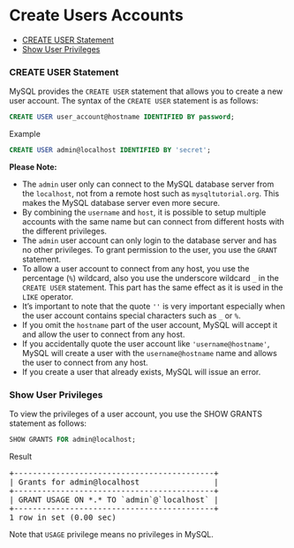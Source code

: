 # Create Users Accounts

* [CREATE USER Statement](#create-user-statement)
* [Show User Privileges](#show-user-privileges)

### CREATE USER Statement
MySQL provides the `CREATE USER` statement that allows you to create a new user account. The syntax of the `CREATE USER` statement is as follows:
```sql
CREATE USER user_account@hostname IDENTIFIED BY password;
```
Example
```sql
CREATE USER admin@localhost IDENTIFIED BY 'secret';
```

**Please Note:**
* The `admin` user only can connect to the MySQL database server from the `localhost`, not from a remote host such as `mysqltutorial.org`. This makes the MySQL database server even more secure.
* By combining the `username` and `host`, it is possible to setup multiple accounts with the same name but can connect from different hosts with the different privileges.
* The `admin` user account can only login to the database server and has no other privileges. To grant permission to the user, you use the `GRANT` statement.
* To allow a user account to connect from any host, you use the percentage (`%`) wildcard, also you use the underscore wildcard `_` in the `CREATE USER` statement. This part has the same effect as it is used in the `LIKE` operator.
* It’s important to note that the quote `''` is very important especially when the user account contains special characters such as `_` or `%`.
* If you omit the `hostname` part of the user account, MySQL will accept it and allow the user to connect from any host.
* If you accidentally quote the user account like `'username@hostname'`, MySQL will create a user with the `username@hostname` name and allows the user to connect from any host.
* If you create a user that already exists, MySQL will issue an error.

### Show User Privileges
To view the privileges of a user account, you use the SHOW GRANTS statement as follows:
```sql
SHOW GRANTS FOR admin@localhost;
```
Result
<pre>
+-------------------------------------------+
| Grants for admin@localhost                |
+-------------------------------------------+
| GRANT USAGE ON *.* TO `admin`@`localhost` |
+-------------------------------------------+
1 row in set (0.00 sec)
</pre>
Note that `USAGE` privilege means no privileges in MySQL.
